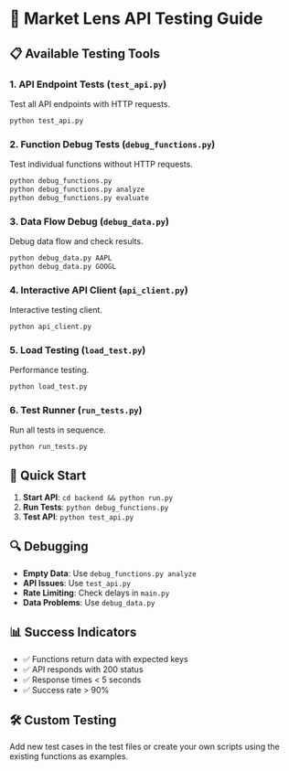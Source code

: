# 🧪 Market Lens API Testing Guide

## 📋 Available Testing Tools

### 1. **API Endpoint Tests** (`test_api.py`)
Test all API endpoints with HTTP requests.

```bash
python test_api.py
```

### 2. **Function Debug Tests** (`debug_functions.py`)
Test individual functions without HTTP requests.

```bash
python debug_functions.py
python debug_functions.py analyze
python debug_functions.py evaluate
```

### 3. **Data Flow Debug** (`debug_data.py`)
Debug data flow and check results.

```bash
python debug_data.py AAPL
python debug_data.py GOOGL
```

### 4. **Interactive API Client** (`api_client.py`)
Interactive testing client.

```bash
python api_client.py
```

### 5. **Load Testing** (`load_test.py`)
Performance testing.

```bash
python load_test.py
```

### 6. **Test Runner** (`run_tests.py`)
Run all tests in sequence.

```bash
python run_tests.py
```

## 🚀 Quick Start

1. **Start API**: `cd backend && python run.py`
2. **Run Tests**: `python debug_functions.py`
3. **Test API**: `python test_api.py`

## 🔍 Debugging

- **Empty Data**: Use `debug_functions.py analyze`
- **API Issues**: Use `test_api.py`
- **Rate Limiting**: Check delays in `main.py`
- **Data Problems**: Use `debug_data.py`

## 📊 Success Indicators

- ✅ Functions return data with expected keys
- ✅ API responds with 200 status
- ✅ Response times < 5 seconds
- ✅ Success rate > 90%

## 🛠️ Custom Testing

Add new test cases in the test files or create your own scripts using the existing functions as examples.
